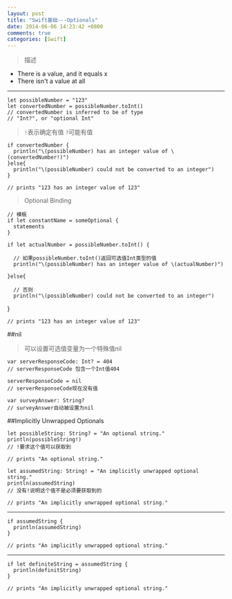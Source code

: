 ```yaml
---
layout: post
title: "Swift基础---Optionals"
date: 2014-06-06 14:23:42 +0800
comments: true
categories: [Swift]
---
```



>描述

+ There is a value, and it equals x
+ There isn't a value at all

---
    let possibleNumber = "123"
    let convertedNumber = possibleNumber.toInt()
    // convertedNumber is inferred to be of type
    // "Int?", or "optional Int"

>`!`表示确定有值 `?`可能有值

    if convertedNumber {
      println("\(possibleNumber) has an integer value of \(convertedNumber!)")
    }else{
      println("\(possibleNumber) could not be converted to an integer")
    }

    // prints "123 has an integer value of 123"

>Optional Binding

    // 模板
    if let constantName = someOptional {
      statements
    }

    if let actualNumber = possibleNumber.toInt() {

      // 如果possibleNumber.toInt()返回可选值Int类型的值  
      println("\(possibleNumber) has an integer value of \(actualNumber)")

    }else{

      // 否则
      println("\(possibleNumber) could not be converted to an integer")

  }

    // prints "123 has an integer value of 123"

##nil

>可以设置可选值变量为一个特殊值nil

    var serverResponseCode: Int? = 404
    // serverResponseCode 包含一个Int值404

    serverResponseCode = nil
    // serverResponseCode现在没有值

    var surveyAnswer: String?
    // surveyAnswer自动被设置为nil


##Implicitly Unwrapped Optionals

    let possibleString: String? = "An optional string."
    println(possibleString!)
    // !要求这个值可以获取到

    // prints "An optional string."

    let assumedString: String! = "An implicitly unwrapped optional string."
    println(assumedString)
    // 没有!说明这个值不是必须要获取到的

    // prints "An implicitly unwrapped optional string."

---

    if assumedString {
      println(assumedString)
    }

    // prints "An implicitly unwrapped optional string."


---

    if let definiteString = assumedString {
      println(definitString)
    }

    // prints "An implicitly unwrapped optional string."
